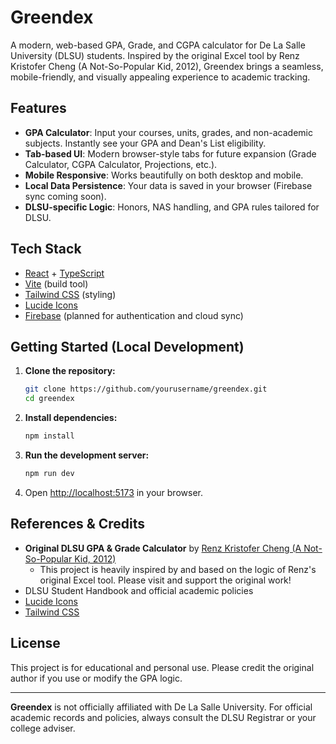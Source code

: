 # Greendex

A modern, web-based GPA, Grade, and CGPA calculator for De La Salle University (DLSU) students. Inspired by the original Excel tool by Renz Kristofer Cheng (A Not-So-Popular Kid, 2012), Greendex brings a seamless, mobile-friendly, and visually appealing experience to academic tracking.

## Features

- **GPA Calculator**: Input your courses, units, grades, and non-academic subjects. Instantly see your GPA and Dean's List eligibility.
- **Tab-based UI**: Modern browser-style tabs for future expansion (Grade Calculator, CGPA Calculator, Projections, etc.).
- **Mobile Responsive**: Works beautifully on both desktop and mobile.
- **Local Data Persistence**: Your data is saved in your browser (Firebase sync coming soon).
- **DLSU-specific Logic**: Honors, NAS handling, and GPA rules tailored for DLSU.

## Tech Stack

- [React](https://react.dev/) + [TypeScript](https://www.typescriptlang.org/)
- [Vite](https://vitejs.dev/) (build tool)
- [Tailwind CSS](https://tailwindcss.com/) (styling)
- [Lucide Icons](https://lucide.dev/)
- [Firebase](https://firebase.google.com/) (planned for authentication and cloud sync)

## Getting Started (Local Development)

1. **Clone the repository:**
   ```bash
   git clone https://github.com/yourusername/greendex.git
   cd greendex
   ```
2. **Install dependencies:**
   ```bash
   npm install
   ```
3. **Run the development server:**
   ```bash
   npm run dev
   ```
4. Open [http://localhost:5173](http://localhost:5173) in your browser.


## References & Credits

- **Original DLSU GPA & Grade Calculator** by [Renz Kristofer Cheng (A Not-So-Popular Kid, 2012)](https://www.anotsopopularkid.com/2012/12/dlsu-gpa-and-grade-calculator.html)
  - This project is heavily inspired by and based on the logic of Renz's original Excel tool. Please visit and support the original work!
- DLSU Student Handbook and official academic policies
- [Lucide Icons](https://lucide.dev/)
- [Tailwind CSS](https://tailwindcss.com/)

## License

This project is for educational and personal use. Please credit the original author if you use or modify the GPA logic.

---

**Greendex** is not officially affiliated with De La Salle University. For official academic records and policies, always consult the DLSU Registrar or your college adviser.
